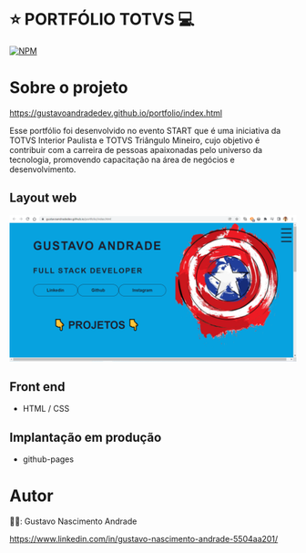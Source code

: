 # :star: PORTFÓLIO TOTVS :computer: 
[![NPM](https://img.shields.io/npm/l/react)](https://github.com/Gustavoandradedev/projeto-sds4/blob/main/LICENSE) 

# Sobre o projeto

https://gustavoandradedev.github.io/portfolio/index.html

Esse portfólio foi desenvolvido no evento START que é uma iniciativa da TOTVS Interior Paulista e TOTVS Triângulo Mineiro,
cujo objetivo é contribuir com a carreira de pessoas apaixonadas pelo universo da tecnologia, promovendo capacitação na área de negócios e desenvolvimento.

## Layout web 
![Modelo Conceitual](https://raw.githubusercontent.com/Gustavoandradedev/portfolio/main/port.png)

## Front end
- HTML / CSS

##  Implantação em produção
- github-pages

# Autor 

👨‍🎓: Gustavo Nascimento Andrade

https://www.linkedin.com/in/gustavo-nascimento-andrade-5504aa201/

